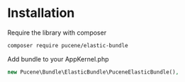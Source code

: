 # Installation

Require the library with composer

```bash
composer require pucene/elastic-bundle
```

Add bundle to your AppKernel.php

```php
new Pucene\Bundle\ElasticBundle\PuceneElasticBundle(),
```
